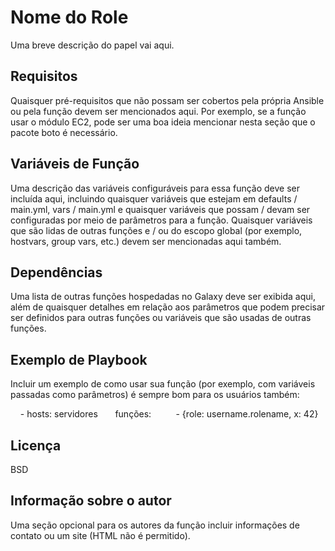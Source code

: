Nome do Role
=========

Uma breve descrição do papel vai aqui.

Requisitos
------------

Quaisquer pré-requisitos que não possam ser cobertos pela própria Ansible ou pela função devem ser mencionados aqui. Por exemplo, se a função usar o módulo EC2, pode ser uma boa ideia mencionar nesta seção que o pacote boto é necessário.

Variáveis ​​de Função
--------------

Uma descrição das variáveis ​​configuráveis ​​para essa função deve ser incluída aqui, incluindo quaisquer variáveis ​​que estejam em defaults / main.yml, vars / main.yml e quaisquer variáveis ​​que possam / devam ser configuradas por meio de parâmetros para a função. Quaisquer variáveis ​​que são lidas de outras funções e / ou do escopo global (por exemplo, hostvars, group vars, etc.) devem ser mencionadas aqui também.

Dependências
------------

Uma lista de outras funções hospedadas no Galaxy deve ser exibida aqui, além de quaisquer detalhes em relação aos parâmetros que podem precisar ser definidos para outras funções ou variáveis ​​que são usadas de outras funções.

Exemplo de Playbook
----------------

Incluir um exemplo de como usar sua função (por exemplo, com variáveis ​​passadas como parâmetros) é sempre bom para os usuários também:

    - hosts: servidores
      funções:
         - {role: username.rolename, x: 42}

Licença
-------

BSD

Informação sobre o autor
------------------

Uma seção opcional para os autores da função incluir informações de contato ou um site (HTML não é permitido).